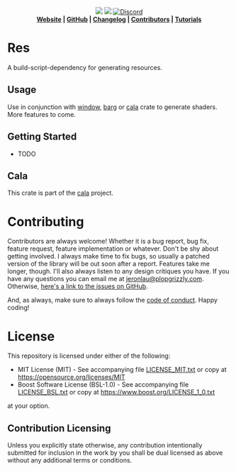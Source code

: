 <p align="center">
<a href="https://docs.rs/res"><img src="https://docs.rs/res/badge.svg"></a>
<!--<a href="https://travis-ci.com/PlopGrizzly/res"><img src="https://api.travis-ci.com/PlopGrizzly/res.svg?branch=stable" alt="Cala Build Status"></a>-->
<a href="https://crates.io/crates/res"><img src="https://img.shields.io/crates/v/res.svg"></a>
<a href="https://discord.gg/nXwF59K"><img src="https://img.shields.io/badge/discord-Cala%20Project-green.svg" alt="Discord"></a>
<br>
  <strong><a href="https://code.plopgrizzly.com/res">Website</a> | <a href="https://github.com/PlopGrizzly/res">GitHub</a> | <a href="https://code.plopgrizzly.com/res/CHANGELOG">Changelog</a> | <a href="https://code.plopgrizzly.com/res/CONTRIBUTORS">Contributors</a> | <a href="https://aldarobot.plopgrizzly.com/cala/tutorials">Tutorials</a></strong>
</p>

# Res
A build-script-dependency for generating resources.

## Usage
Use in conjunction with [window](https://crates.io/crates/window), [barg](https://crates.io/crates/barg) or [cala](https://crates.io/crates/cala) crate to generate shaders.  More features to come.

## Getting Started
- TODO

## Cala
This crate is part of the [cala](https://crates.io/crates/cala) project.

<h1>Contributing</h1>
<p>
Contributors are always welcome!  Whether it is a bug report, bug fix, feature request, feature implementation or whatever.  Don't be shy about getting involved.  I always make time to fix bugs, so usually a patched version of the library will be out soon after a report.  Features take me longer, though.  I'll also always listen to any design critiques you have.  If you have any questions you can email me at <a href="mailto:jeronlau@plopgrizzly.com">jeronlau@plopgrizzly.com</a>.  Otherwise, <a href="https://github.com/PlopGrizzly/res/issues">here's a link to the issues on GitHub</a>.
</p>
<p>
And, as always, make sure to always follow the <a href="https://github.com/PlopGrizzly/res/blob/stable/CODEOFCONDUCT.md">code of conduct</a>.  Happy coding!
</p>

<h1>License</h1>
<p>
This repository is licensed under either of the following:
</p>
<ul>
<li>MIT License (MIT) - See accompanying file <a href="https://github.com/PlopGrizzly/res/blob/stable/LICENSE_MIT.txt">LICENSE_MIT.txt</a> or copy at <a href="https://opensource.org/licenses/MIT">https://opensource.org/licenses/MIT</a></li>
<li>Boost Software License (BSL-1.0) - See accompanying file <a href="https://github.com/PlopGrizzly/res/blob/stable/LICENSE_BSL.txt">LICENSE_BSL.txt</a> or copy at <a href="https://www.boost.org/LICENSE_1_0.txt">https://www.boost.org/LICENSE_1_0.txt</a></li>
</ul>
<p>
at your option.
</p>

<h2>Contribution Licensing</h2>
<p>
Unless you explicitly state otherwise, any contribution intentionally submitted for inclusion in the work by you shall be dual licensed as above without any additional terms or conditions.
</p>
